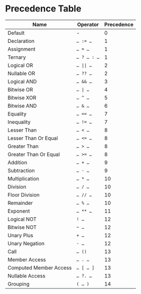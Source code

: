 # Precedence Table

| Name                   | Operator    | Precedence |
| ---------------------- | ----------- | ---------- |
| Default                | -           | 0          |
| Declaration            | `… := …`    | 1          |
| Assignment             | `… = …`     | 1          |
| Ternary                | `… ? … : …` | 1          |
| Logical OR             | `… \|\| …`  | 2          |
| Nullable OR            | `… ?? …`    | 2          |
| Logical AND            | `… && …`    | 3          |
| Bitwise OR             | `… \| …`    | 4          |
| Bitwise XOR            | `… ^ …`     | 5          |
| Bitwise AND            | `… & …`     | 6          |
| Equality               | `… == …`    | 7          |
| Inequality             | `… != …`    | 7          |
| Lesser Than            | `… < …`     | 8          |
| Lesser Than Or Equal   | `… <= …`    | 8          |
| Greater Than           | `… > …`     | 8          |
| Greater Than Or Equal  | `… >= …`    | 8          |
| Addition               | `… + …`     | 9          |
| Subtraction            | `… - …`     | 9          |
| Multiplication         | `… * …`     | 10         |
| Division               | `… / …`     | 10         |
| Floor Division         | `… // …`    | 10         |
| Remainder              | `… % …`     | 10         |
| Exponent               | `… ** …`    | 11         |
| Logical NOT            | `! …`       | 12         |
| Bitwise NOT            | `~ …`       | 12         |
| Unary Plus             | `+ …`       | 12         |
| Unary Negation         | `- …`       | 12         |
| Call                   | `… ()`      | 13         |
| Member Access          | `… . …`     | 13         |
| Computed Member Access | `… [ … ]`   | 13         |
| Nullable Access        | `… ?. …`    | 13         |
| Grouping               | `( … )`     | 14         |
